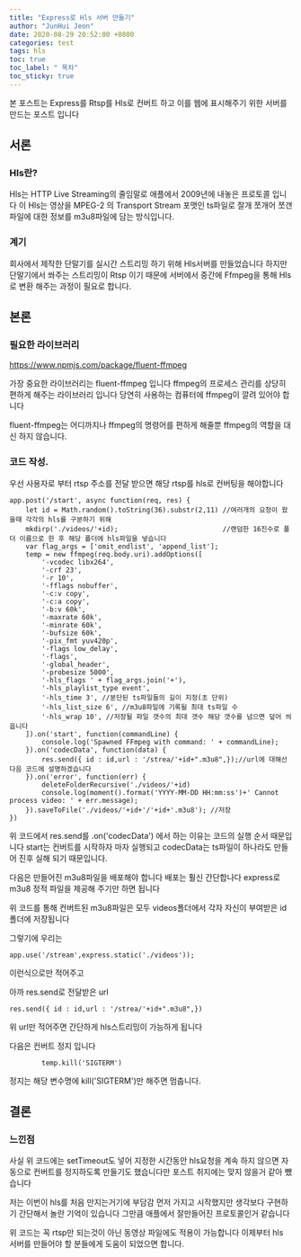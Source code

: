 ```yaml
---
title: "Express로 Hls 서버 만들기"
author: "JunHui Jeon"
date: 2020-08-29 20:52:00 +0800
categories: test
tags: hls
toc: true
toc_label: " 목차"
toc_sticky: true
---
```


본 포스트는 Express를 Rtsp를 Hls로 컨버트 하고 이를 웹에 표시해주기 위한 서버를 만드는 포스트 입니다

## 서론

### Hls란?

Hls는 HTTP Live Streaming의 줄임말로
애플에서 2009년에 내놓은 프로토콜 입니다
이 Hls는 영상을 MPEG-2 의 Transport Stream 포맷인 ts파일로 잘개 쪼개어
쪼갠 파일에 대한 정보를 m3u8파일에 담는 방식입니다.

### 계기

회사에서 제작한 단말기를 실시간 스트리밍 하기 위해 Hls서버를 만들었습니다
하지만 단말기에서 쏴주는 스트리밍이 Rtsp 이기 때문에
서버에서 중간에 Ffmpeg을 통해 Hls로 변환 해주는 과정이 필요로 합니다.

## 본론

### 필요한 라이브러리

https://www.npmjs.com/package/fluent-ffmpeg

가장 중요한 라이브러리는 fluent-ffmpeg 입니다
ffmpeg의 프로세스 관리를 상당히 편하게 해주는 라이브러리 입니다
당연히 사용하는 컴퓨터에 ffmpeg이 깔려 있어야 합니다

fluent-ffmpeg는 어디까지나 ffmpeg의 명령어를 편하게 해줄뿐 
ffmpeg의 역할을 대신 하지 않습니다.

### 코드 작성.

우선 사용자로 부터 rtsp 주소를 전달 받으면
해당 rtsp를 hls로 컨버팅을 해야합니다

```
app.post('/start', async function(req, res) {
    let id = Math.random().toString(36).substr(2,11) //여러개의 요청이 왔을때 각각의 hls를 구분하기 위해
    mkdirp('./videos/'+id);                          //랜덤한 16진수로 폴더 이름으로 한 후 해당 폴더에 hls파일을 넣습니다
    var flag_args = ['omit_endlist', 'append_list'];
    temp = new ffmpeg(req.body.uri).addOptions([
        '-vcodec libx264',
        '-crf 23',
        '-r 10',
        '-fflags nobuffer',
        '-c:v copy',
        '-c:a copy',
        '-b:v 60k',
        '-maxrate 60k',
        '-minrate 60k',
        '-bufsize 60k',
        '-pix_fmt yuv420p',
        '-flags low_delay',
        '-flags',
        '-global_header',
        '-probesize 5000',
        '-hls_flags ' + flag_args.join('+'),
        '-hls_playlist_type event',
        '-hls_time 3', //분단된 ts파일들의 길이 지정(초 단위)
        '-hls_list_size 6', //m3u8파일에 기록될 최대 ts파일 수
        '-hls_wrap 10', //저장될 파일 갯수의 최대 갯수 해당 갯수를 넘으면 덮어 씌웁니다
    ]).on('start', function(commandLine) {
        console.log('Spawned FFmpeg with command: ' + commandLine);
    }).on('codecData', function(data) {
        res.send({ id : id,url : '/strea/'+id+".m3u8",});//url에 대해선 다음 코드에 설명하겠습니다
    }).on('error', function(err) {
        deleteFolderRecursive('./videos/'+id)
        console.log(moment().format('YYYY-MM-DD HH:mm:ss')+' Cannot process video: ' + err.message);
    }).saveToFile('./videos/'+id+'/'+id+'.m3u8'); //저장
})
```

위 코드에서 res.send를 .on('codecData') 에서 하는 이유는 코드의 실행 순서 때문입니다
start는 컨버트를 시작하자 마자 실행되고
codecData는 ts파일이 하나라도 만들어 진후 실해 되기 때문입니다.

다음은 만들어진 m3u8파일을 배포해야 합니다
배포는 훨신 간단합나다 express로 m3u8 정적 파일을 제공해 주기만 하면 됩니다

위 코드를 통해 컨버트된 m3u8파일은 모두 videos폴더에서
각자 자신이 부여받은 id폴더에 저장됩니다

그렇기에 우리는 

```
app.use('/stream',express.static('./videos'));
```
이런식으로만 적어주고 

아까 res.send로 전달받은 url
```
res.send({ id : id,url : '/strea/'+id+".m3u8",})
```
위 url만 적어주면 간단하게 hls스트리밍이 가능하게 됩니다

다음은 컨버트 정지 입니다

```
        temp.kill('SIGTERM')

```
정지는 해당 변수명에 kill('SIGTERM')만 해주면 멈춥니다.


## 결론

### 느낀점
사실 위 코드에는 setTimeout도 넣어 지정한 시간동안 hls요청을 계속 하지 않으면
자동으로 컨버트를 정지하도록 만들기도 했습니다만 포스트 취지에는 맞지 않을거 같아
뺐습니다

저는 이번이 hls를 처음 만지는거기에 부담감 먼저 가지고 시작했지만
생각보다 구현하기 간단해서 놀란 기억이 있습니다
그만큼 애플에서 잘만들어진 프로토콜인거 같습니다

위 코드는 꼭 rtsp만 되는것이 아닌 동영상 파일에도 적용이 가능합니다
이제부터 hls 서버를 만들어야 할 분들에게 도움이 되었으면 합니다.
